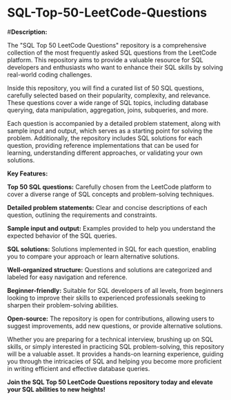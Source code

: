 # SQL-Top-50-LeetCode-Questions

#**Description:**

The "SQL Top 50 LeetCode Questions" repository is a comprehensive collection of the most frequently asked SQL questions from the LeetCode platform. This repository aims to provide a valuable resource for SQL developers and enthusiasts who want to enhance their SQL skills by solving real-world coding challenges.

Inside this repository, you will find a curated list of 50 SQL questions, carefully selected based on their popularity, complexity, and relevance. These questions cover a wide range of SQL topics, including database querying, data manipulation, aggregation, joins, subqueries, and more.

Each question is accompanied by a detailed problem statement, along with sample input and output, which serves as a starting point for solving the problem. Additionally, the repository includes SQL solutions for each question, providing reference implementations that can be used for learning, understanding different approaches, or validating your own solutions.

**Key Features:**

**Top 50 SQL questions:** Carefully chosen from the LeetCode platform to cover a diverse range of SQL concepts and problem-solving techniques.

**Detailed problem statements:** Clear and concise descriptions of each question, outlining the requirements and constraints.

**Sample input and output:** Examples provided to help you understand the expected behavior of the SQL queries.

**SQL solutions:** Solutions implemented in SQL for each question, enabling you to compare your approach or learn alternative solutions.

**Well-organized structure:** Questions and solutions are categorized and labeled for easy navigation and reference.

**Beginner-friendly:** Suitable for SQL developers of all levels, from beginners looking to improve their skills to experienced professionals seeking to sharpen their problem-solving abilities.

**Open-source:** The repository is open for contributions, allowing users to suggest improvements, add new questions, or provide alternative solutions.

Whether you are preparing for a technical interview, brushing up on SQL skills, or simply interested in practicing SQL problem-solving, this repository will be a valuable asset. It provides a hands-on learning experience, guiding you through the intricacies of SQL and helping you become more proficient in writing efficient and effective database queries.

****Join the SQL Top 50 LeetCode Questions repository today and elevate your SQL abilities to new heights!****
